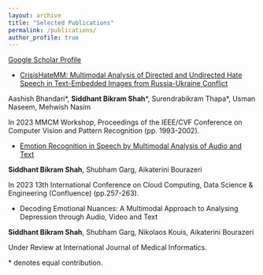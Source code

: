 ```yaml
---
layout: archive
title: "Selected Publications"
permalink: /publications/
author_profile: true
---
```


[Google Scholar Profile](https://scholar.google.com/citations?user=XPBVLl4AAAAJ&hl=en)

+ [CrisisHateMM: Multimodal Analysis of Directed and Undirected Hate Speech in Text-Embedded Images from Russia-Ukraine Conflict](https://openaccess.thecvf.com/content/CVPR2023W/MMCM/html/Bhandari_CrisisHateMM_Multimodal_Analysis_of_Directed_and_Undirected_Hate_Speech_in_CVPRW_2023_paper.html)

Aashish Bhandari\*, **Siddhant Bikram Shah**\*, Surendrabikram Thapa\*, Usman Naseem, Mehwish Nasim

In 2023 MMCM Workshop, Proceedings of the IEEE/CVF Conference on Computer Vision and Pattern
Recognition (pp. 1993-2002).

+ [Emotion Recognition in Speech by Multimodal Analysis of Audio and Text](https://ieeexplore.ieee.org/document/10048872/)

**Siddhant Bikram Shah**, Shubham Garg, Aikaterini Bourazeri

In 2023 13th International Conference on Cloud Computing, Data Science & Engineering (Confluence) (pp.257-263).

+ Decoding Emotional Nuances: A Multimodal Approach to Analysing Depression through Audio, Video and Text

**Siddhant Bikram Shah**, Shubham Garg, Nikolaos Kouis, Aikaterini Bourazeri

Under Review at International Journal of Medical Informatics.

\* denotes equal contribution.